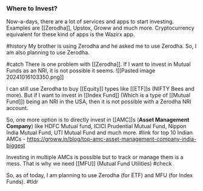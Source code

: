 ### Where to Invest?
Now-a-days, there are a lot of services and apps to start investing.
Examples are [[Zerodha]], Upstox, Groww and much more. Cryptocurrency equivalent for these kind of apps is the Wazirx app.

#history My brother is using Zerodha and he asked me to use Zerodha. So, I am also planning to use Zerodha.

#catch There is one problem with [[Zerodha]]. If I want to invest in Mutual Funds as an NRI, it is not possible it seems. 
![[Pasted image 20241016103350.png]]

I can still use Zerodha to buy [[Equity]] types like [[ETF]]s (NIFTY Bees and more). But if I want to invest in [[Index Fund]] (Which is a type of [[Mutual Fund]]) being an NRI in the USA, then it is not possible with a Zerodha NRI account.

So, one more option is to directly invest in [[AMC]]s (**Asset Management Company**) like HDFC Mutual fund, ICICI Prudential Mutual Fund, Nippon India Mutual Fund, UTI Mutual Fund and much more. 
#link for top 10 Indian AMCs - https://groww.in/blog/top-amc-asset-management-company-india-biggest

Investing in multiple AMCs is possible but to track or manage them is a mess. That is why we need [[MFU]] (Mutual Fund Utilities) #check 

So, as of today, I am planning to use Zerodha (for ETF) and MFU (for Index Funds). #tldr
